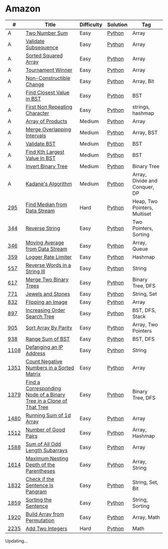 # Amazon

| # | Title | Difficulty | Solution | Tag |
|---| ----- | ---------- | -------- |--|
| A | [Two Number Sum](/AlgoExpert/Arrays/Easy/Two%20Number%20Sum) | Easy | [Python](/AlgoExpert/Arrays/Easy/Two%20Number%20Sum/Two%20Number%20Sum.py) | Array |
| A | [Validate Subsequence](/AlgoExpert/Arrays/Easy/Validate%20Subsequence) | Easy | [Python](/AlgoExpert/Arrays/Easy/Validate%20Subsequence/Validate%20Subsequence.py) | Array |
| A | [Sorted Squared Array](/AlgoExpert/Arrays/Easy/Sorted%20Squared%20Array) | Easy | [Python](/AlgoExpert/Arrays/Easy/Sorted%20Squared%20Array/Sorted%20Squared%20Array.py) | Array |
| A | [Tournament Winner](/AlgoExpert/Arrays/Easy/Tournament%20Winner) | Easy | [Python](/AlgoExpert/Arrays/Easy/Tournament%20Winner/Tournament%20Winner.py) | Array |
| A | [Non-Constructible Change](/AlgoExpert/Arrays/Easy/Non%20Constructible%20Change) | Easy | [Python](/AlgoExpert/Arrays/Easy/Non%20Constructible%20Change/Non%20Constructible%20Change.py) | Array, Bit |
| A | [Find Closest Value in BST](/AlgoExpert/Arrays/Easy/Find%20Closest%20Value%20in%20BST) | Easy | [Python](/AlgoExpert/Arrays/Easy/Find%20Closest%20Value%20in%20BST/Find%20Closest%20Value%20in%20BST.py) | BST |
| A | [First Non Repeating Character](/AlgoExpert/Strings/Easy/First%20Non%20Repeating%20Character) | Easy | [Python](/AlgoExpert/Strings/Easy/First%20Non%20Repeating%20Character/First%20Non%20Repeating%20Character.py) | strings, hashmap |
| A | [Array of Products](/AlgoExpert/Arrays/Medium/Array%20of%20Products) | Medium | [Python](/AlgoExpert/Arrays/Medium/Array%20of%20Products/Array%20of%20Products.py) | Array |
| A | [Merge Overlapping Intervals](/AlgoExpert/Arrays/Medium/Merge%20Overlapping%20Intervals) | Medium | [Python](/AlgoExpert/Arrays/Medium/Merge%20Overlapping%20Intervals/Merge%20Overlapping%20Intervals.py) | Array, BST |
| A | [Validate BST](/AlgoExpert/Binary%20Search%20Trees/Medium/Validate%20BST) | Medium | [Python](/AlgoExpert/Binary%20Search%20Trees/Medium/Validate%20BST/Validate%20BST.py) | BST |
| A | [Find Kth Largest Value In BST](/AlgoExpert/Binary%20Search%20Trees/Medium/Find%20Kth%20Largest%20Value%20In%20BST) | Medium | [Python](/AlgoExpert/Binary%20Search%20Trees/Medium/Find%20Kth%20Largest%20Value%20In%20BST/Find%20Kth%20Largest%20Value%20In%20BST.py) | BST |
| A | [Invert Binary Tree](/AlgoExpert/Binary%20Trees/Medium/Invert%20Binary%20Tree) | Medium | [Python](/AlgoExpert/Binary%20Trees/Medium/Invert%20Binary%20Tree/Invert%20Binary%20Tree.py) | Binary Tree |
| A | [Kadane's Algorithm](/AlgoExpert/Famous%20Algorithms/Medium/Kadane's%20Algorithm) | Medium | [Python](/AlgoExpert/Famous%20Algorithms/Medium/Kadane's%20Algorithm/Kadane's%20Algorithm.py) | Array, Divide and Conquer, DP |
| [295](https://leetcode.com/problems/find-median-from-data-stream/description/) | [Find Median from Data Stream](/LeetCode/Hard/295.%20Find%20Median%20from%20Data%20Stream/) | Hard | [Python](/LeetCode/Hard/295.%20Find%20Median%20from%20Data%20Stream/295.%20Find%20Median%20from%20Data%20Stream.py) | Heap, Two Pointers, Multiset |  |
| [344](https://leetcode.com/problems/reverse-string/description/) | [Reverse String](/LeetCode/Easy/344.%20Reverse%20String/) | Easy | [Python](/LeetCode/Easy/344.%20Reverse%20String/344.%20Reverse%20String.py) | Two Pointers, Sorting |  |
| [346](https://leetcode.com/problems/moving-average-from-data-stream/description/) | [Moving Average from Data Stream](/LeetCode/Easy/346.%20Moving%20Average%20from%20Data%20Stream/) | Easy | [Python](/LeetCode/Easy/346.%20Moving%20Average%20from%20Data%20Stream/346.%20Moving%20Average%20from%20Data%20Stream.py) | Array, Queue |  |
| [359](https://leetcode.com/problems/logger-rate-limiter/description/) | [Logger Rate Limiter](/LeetCode/Easy/359.%20Logger%20Rate%20Limiter/) | Easy | [Python](/LeetCode/Easy/359.%20Logger%20Rate%20Limiter/359.%20Logger%20Rate%20Limiter.py) | Hashmap |  |
| [557](https://leetcode.com/problems/reverse-words-in-a-string-iii/description/) | [Reverse Words in a String III](/LeetCode/Easy/557.%20Reverse%20Words%20in%20a%20String%20III/) | Easy | [Python](/LeetCode/Easy/557.%20Reverse%20Words%20in%20a%20String%20III/557.%20Reverse%20Words%20in%20a%20String%20III.py) | String |  |
| [617](https://leetcode.com/problems/merge-two-binary-trees/description/) | [Merge Two Binary Trees](/LeetCode/Easy/617.%20Merge%20Two%20Binary%20Trees/) | Easy | [Python](/LeetCode/Easy/617.%20Merge%20Two%20Binary%20Trees/617.%20Merge%20Two%20Binary%20Trees.py) | Binary Tree, DFS |  |
| [771](https://leetcode.com/problems/jewels-and-stones/description/)       | [Jewels and Stones](/LeetCode/Easy/771.%20Jewels%20and%20Stones/)                              | Easy | [Python](/LeetCode/Easy/771.%20Jewels%20and%20Stones/771.%20Jewels%20and%20Stones.py) | String, Set         |  |
| [832](https://leetcode.com/problems/flipping-an-image/description/) | [Flipping an Image](/LeetCode/Easy/832.%20Flipping%20an%20Image/) | Easy | [Python](/LeetCode/Easy/832.%20Flipping%20an%20Image/832.%20Flipping%20an%20Image.py) | Array |  |
| [897](https://leetcode.com/problems/increasing-order-search-tree/description/) | [Increasing Order Search Tree](/LeetCode/Easy/897.%20Increasing%20Order%20Search%20Tree/) | Easy | [Python](/LeetCode/Easy/897.%20Increasing%20Order%20Search%20Tree/897.%20Increasing%20Order%20Search%20Tree.py) | BST, DFS, Stack |  |
| [905](https://leetcode.com/problems/sort-array-by-parity/description/) | [Sort Array By Parity](/LeetCode/Easy/905.%20Sort%20Array%20By%20Parity/) | Easy | [Python](/LeetCode/Easy/905.%20Sort%20Array%20By%20Parity/905.%20Sort%20Array%20By%20Parity.py) | Array, Two Pointers |  |
| [938](https://leetcode.com/problems/range-sum-of-bst/) | [Range Sum of BST](/LeetCode/Easy/938.%20Range%20Sum%20of%20BST/) | Easy | [Python](/LeetCode/Easy/938.%20Range%20Sum%20of%20BST/938.%20Range%20Sum%20of%20BST.py) | BST, DFS |  |
| [1108](https://leetcode.com/problems/defanging-an-ip-address/description/)      | [Defanging an IP Address](/LeetCode/Easy/1108.%20Defanging%20an%20IP%20Address/)             | Easy | [Python](/LeetCode/Easy/1108.%20Defanging%20an%20IP%20Address/1108.%20Defanging%20an%20IP%20Address.py) | String      |  |
| [1351](https://leetcode.com/problems/count-negative-numbers-in-a-sorted-matrix/description/) | [Count Negative Numbers in a Sorted Matrix](/LeetCode/Easy/1351.%20Count%20Negative%20Numbers%20in%20a%20Sorted%20Matrix/) | Easy | [Python](/LeetCode/Easy/1351.%20Count%20Negative%20Numbers%20in%20a%20Sorted%20Matrix/1351.%20Count%20Negative%20Numbers%20in%20a%20Sorted%20Matrix.py) | Array |  |
| [1379](https://leetcode.com/problems/find-a-corresponding-node-of-a-binary-tree-in-a-clone-of-that-tree/description/)      | [Find a Corresponding Node of a Binary Tree in a Clone of That Tree](/LeetCode/Easy/1379.%20Find%20a%20Corresponding%20Node%20of%20a%20Binary%20Tree%20in%20a%20Clone%20of%20That%20Tree/)             | Easy | [Python](/LeetCode/Easy/1379.%20Find%20a%20Corresponding%20Node%20of%20a%20Binary%20Tree%20in%20a%20Clone%20of%20That%20Tree/1379.%20Find%20a%20Corresponding%20Node%20of%20a%20Binary%20Tree%20in%20a%20Clone%20of%20That%20Tree.py) | Binary Tree, DFS      |  |
| [1480](https://leetcode.com/problems/running-sum-of-1d-array/description/) | [Running Sum of 1d Array](/LeetCode/Easy/1480.%20Running%20Sum%20of%201d%20Array/) | Easy | [Python](/LeetCode/Easy/1480.%20Running%20Sum%20of%201d%20Array/1480.%20Running%20Sum%20of%201d%20Array.py) | Array |  |
| [1512](https://leetcode.com/problems/number-of-good-pairs/description/)         | [Number of Good Pairs](/LeetCode/Easy/1512.%20Number%20of%20Good%20Pairs/)                       | Easy | [Python](/LeetCode/Easy/1512.%20Number%20of%20Good%20Pairs/1512.%20Number%20of%20Good%20Pairs.py) | Array, Hashmap |  |
| [1588](https://leetcode.com/problems/sum-of-all-odd-length-subarrays/description/) | [Sum of All Odd Length Subarrays](/LeetCode/Easy/1588.%20Sum%20of%20All%20Odd%20Length%20Subarrays/) | Easy | [Python](/LeetCode/Easy/1588.%20Sum%20of%20All%20Odd%20Length%20Subarrays/1588.%20Sum%20of%20All%20Odd%20Length%20Subarrays.py) | Array |  |
| [1614](https://leetcode.com/problems/maximum-nesting-depth-of-the-parentheses/description/) | [Maximum Nesting Depth of the Parentheses](/LeetCode/Easy/1614.%20Maximum%20Nesting%20Depth%20of%20the%20Parentheses/) | Easy | [Python](/LeetCode/Easy/1614.%20Maximum%20Nesting%20Depth%20of%20the%20Parentheses/1614.%20Maximum%20Nesting%20Depth%20of%20the%20Parentheses.py) | Array, String |  |
| [1832](https://leetcode.com/problems/check-if-the-sentence-is-pangram/description/) | [Check if the Sentence Is Pangram](/LeetCode/Easy/1832.%20Check%20if%20the%20Sentence%20Is%20Pangram/) | Easy | [Python](/LeetCode/Easy/1832.%20Check%20if%20the%20Sentence%20Is%20Pangram/1832.%20Check%20if%20the%20Sentence%20Is%20Pangram.py) | String, Set, Bit |  |
| [1859](https://leetcode.com/problems/sorting-the-sentence/description/) | [Sorting the Sentence](/LeetCode/Easy/1859.%20Sorting%20the%20Sentence/) | Easy | [Python](/LeetCode/Easy/1859.%20Sorting%20the%20Sentence/1859.%20Sorting%20the%20Sentence.py) | String, Sorting |  |
| [1920](https://leetcode.com/problems/build-array-from-permutation/description/) | [Build Array from Permutation](/LeetCode/Easy/1920.%20Build%20Array%20from%20Permutation/) | Easy | [Python](/LeetCode/Easy/1920.%20Build%20Array%20from%20Permutation/1920.%20Build%20Array%20from%20Permutation.py) | Array, Math |  |
| [2235](https://leetcode.com/problems/add-two-integers/description/) | [Add Two Integers](/LeetCode/Easy/2235.%20Add%20Two%20Integers/) | Hard | [Python](/LeetCode/Easy/2235.%20Add%20Two%20Integers/2235.%20Add%20Two%20Integers.py) | Math |  |



Updating...
